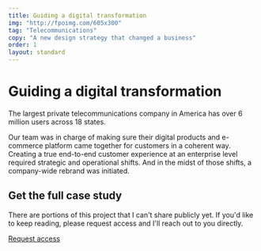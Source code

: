 ```yaml
---
title: Guiding a digital transformation
img: "http://fpoimg.com/605x300"
tag: "Telecommunications"
copy: "A new design strategy that changed a business"
order: 1
layout: standard
---
```


<div class="page">

  <div class="type-column">
  <h1>Guiding a digital transformation</h1>
  <p>The largest private telecommunications company in America has over 6 million users across 18 states.</p>
  <p>Our team was in charge of making sure their digital products and e-commerce platform came together for customers in a coherent way. Creating a true end-to-end customer experience at an enterprise level required strategic and operational shifts. And in the midst of those shifts, a company-wide rebrand was initiated.</p>
  </div>

  <div class="locked-panel">
  <div class="locked-panel-message">
  <h2>Get the full case study</h2>
  <p>There are portions of this project that I can't share publicly yet. If you'd like to keep reading, please request access and I'll reach out to you directly.</p>
  <a class="btn" href="#">Request access</a>
  </div>
  </div>

</div>
